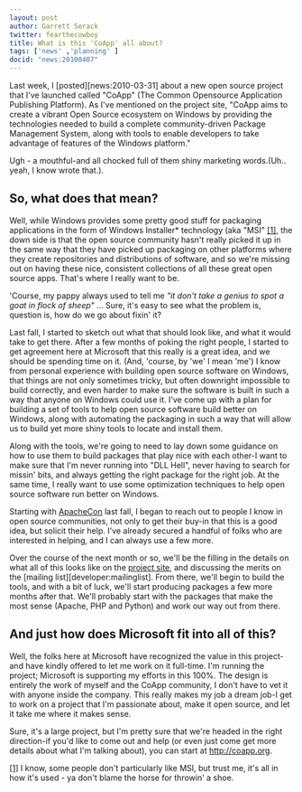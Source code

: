 ```yaml
---
layout: post
author: Garrett Serack 
twitter: fearthecowboy
title: What is this 'CoApp' all about?
tags: ['news' ,'planning' ]
docid: "news:20100407"
---
```


Last week, I [posted][news:2010-03-31] about a new open source project that I've launched called "CoApp" (The Common Opensource Application Publishing Platform). As I've mentioned on the project site, "CoApp aims to create a vibrant Open Source ecosystem on Windows by providing the technologies needed to build a complete community-driven Package Management System, along with tools to enable developers to take advantage of features of the Windows platform."

Ugh - a mouthful-and all chocked full of them shiny marketing words.(Uh.. yeah, I know wrote that.).

## So, what does that mean?

Well, while Windows provides some pretty good stuff for packaging applications in the form of Windows Installer* technology (aka "MSI" [[1]](#MSI), the down side is that the open source community hasn't really picked it up in the same way that they have picked up packaging on other platforms where they create repositories and distributions of software, and so we're missing out on having these nice, consistent collections of all these great open source apps.  That's where I really want to be.

'Course, my pappy always used to tell me *"it don't take a genius to spot a goat in flock of sheep"* ... Sure, it's easy to see what the problem is, question is, how do we go about fixin' it?

Last fall, I started to sketch out what that should look like, and what it would take to get there.  After a few months of poking the right people, I started to get agreement here at Microsoft that this really is a great idea, and we should be spending time on it. (And, 'course, by 'we' I mean 'me')  I know from personal experience with building open source software on Windows, that things are not only sometimes tricky, but often downright impossible to build correctly, and even harder to make sure the software is built in such a way that anyone on Windows could use it.  I've come up with a plan for building a set of tools to help open source software build better on Windows, along with automating the packaging in such a way that will allow us to build yet more shiny tools to locate and install them.

Along with the tools, we're going to need to lay down some guidance on how to use them to build packages that play nice with each other-I want to make sure that I'm never running into "DLL Hell", never having to search for missin' bits, and always getting the right package for the right job.  At the same time, I really want to use some optimization techniques to help open source software run better on Windows.

Starting with [ApacheCon](http://port25.technet.com/archive/2009/11/03/microsoft-and-apachecon-2009.aspx) last fall, I began to reach out to people I know in open source communities, not only to get their buy-in that this is a good idea, but solicit their help. I've already secured a handful of folks who are interested in helping, and I can always use a few more.

Over the course of the next month or so, we'll be the filling in the details on what all of this looks like on the [project site](http://coapp.org/), and discussing the merits on the [mailing list][developer:mailinglist]. From there, we'll begin to build the tools, and with a bit of luck, we'll start producing packages a few more months after that. We'll probably start with the packages that make the most sense (Apache, PHP and Python) and work our way out from there.

## And just how does Microsoft fit into all of this?

Well, the folks here at Microsoft have recognized the value in this project-and have kindly offered to let me work on it full-time.  I'm running the project; Microsoft is supporting my efforts in this 100%. The design is entirely the work of myself and the CoApp community, I don't have to vet it with anyone inside the company. This really makes my job a dream job-I get to work on a project that I'm passionate about, make it open source, and let it take me where it makes sense.

Sure, it's a large project, but I'm pretty sure that we're headed in the right direction-if you'd like to come out and help (or even just come get more details about what I'm talking about), you can start at http://coapp.org.

[[1]](!MSI) I know, some people don't particularly like MSI, but trust me, it's all in how it's used - ya don't blame the horse for throwin' a shoe.